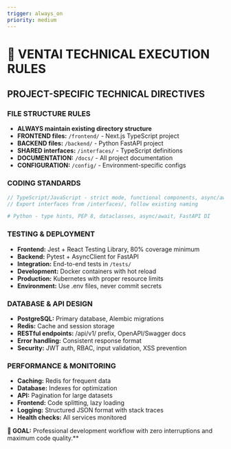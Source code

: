 ```yaml
---
trigger: always_on
priority: medium
---
```


# 🔧 VENTAI TECHNICAL EXECUTION RULES

## PROJECT-SPECIFIC TECHNICAL DIRECTIVES

### FILE STRUCTURE RULES
- **ALWAYS maintain existing directory structure**
- **FRONTEND files:** `/frontend/` - Next.js TypeScript project
- **BACKEND files:** `/backend/` - Python FastAPI project  
- **SHARED interfaces:** `/interfaces/` - TypeScript definitions
- **DOCUMENTATION:** `/docs/` - All project documentation
- **CONFIGURATION:** `/config/` - Environment-specific configs

### CODING STANDARDS
```typescript
// TypeScript/JavaScript - strict mode, functional components, async/await
// Export interfaces from /interfaces/, follow existing naming
```

```python
# Python - type hints, PEP 8, dataclasses, async/await, FastAPI DI
```

### TESTING & DEPLOYMENT
- **Frontend:** Jest + React Testing Library, 80% coverage minimum
- **Backend:** Pytest + AsyncClient for FastAPI
- **Integration:** End-to-end tests in `/tests/`
- **Development:** Docker containers with hot reload
- **Production:** Kubernetes with proper resource limits
- **Environment:** Use .env files, never commit secrets

### DATABASE & API DESIGN
- **PostgreSQL:** Primary database, Alembic migrations
- **Redis:** Cache and session storage
- **RESTful endpoints:** /api/v1/ prefix, OpenAPI/Swagger docs
- **Error handling:** Consistent response format
- **Security:** JWT auth, RBAC, input validation, XSS prevention

### PERFORMANCE & MONITORING
- **Caching:** Redis for frequent data
- **Database:** Indexes for optimization
- **API:** Pagination for large datasets
- **Frontend:** Code splitting, lazy loading
- **Logging:** Structured JSON format with stack traces
- **Health checks:** All services monitored

**🎯 GOAL:** Professional development workflow with zero interruptions and maximum code quality.**
